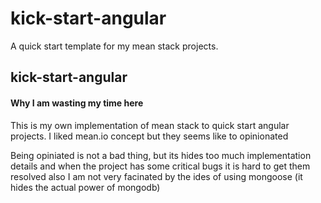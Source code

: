 # kick-start-angular
A quick start template for my mean stack projects.

<h2>kick-start-angular</h2>

<h4>Why I am wasting my time here</h4>
<p>This is my own implementation of mean stack to quick start angular projects. I liked mean.io concept but they seems like to opinionated </p>
<p>Being opiniated is not a bad thing, but its hides too much implementation details and when the project has some critical bugs it is hard to get them resolved
also I am not very facinated by the ides of using mongoose (it hides the actual power of mongodb)</p>
